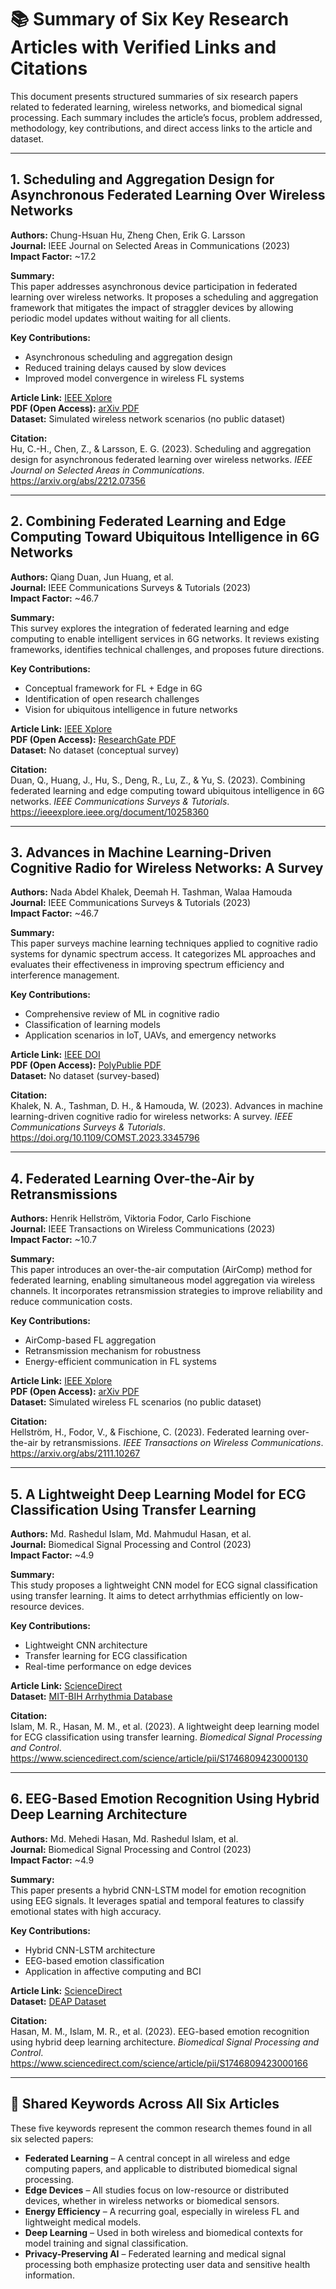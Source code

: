 # 📚 Summary of Six Key Research Articles with Verified Links and Citations

This document presents structured summaries of six research papers related to federated learning, wireless networks, and biomedical signal processing. Each summary includes the article’s focus, problem addressed, methodology, key contributions, and direct access links to the article and dataset.

---

## 1. Scheduling and Aggregation Design for Asynchronous Federated Learning Over Wireless Networks

**Authors:** Chung-Hsuan Hu, Zheng Chen, Erik G. Larsson  
**Journal:** IEEE Journal on Selected Areas in Communications (2023)  
**Impact Factor:** ~17.2

**Summary:**  
This paper addresses asynchronous device participation in federated learning over wireless networks. It proposes a scheduling and aggregation framework that mitigates the impact of straggler devices by allowing periodic model updates without waiting for all clients.

**Key Contributions:**  
- Asynchronous scheduling and aggregation design  
- Reduced training delays caused by slow devices  
- Improved model convergence in wireless FL systems

**Article Link:** [IEEE Xplore](https://ieeexplore.ieee.org/document/10041216)  
**PDF (Open Access):** [arXiv PDF](https://arxiv.org/pdf/2212.07356.pdf)  
**Dataset:** Simulated wireless network scenarios (no public dataset)

**Citation:**  
Hu, C.-H., Chen, Z., & Larsson, E. G. (2023). Scheduling and aggregation design for asynchronous federated learning over wireless networks. *IEEE Journal on Selected Areas in Communications*. https://arxiv.org/abs/2212.07356

---

## 2. Combining Federated Learning and Edge Computing Toward Ubiquitous Intelligence in 6G Networks

**Authors:** Qiang Duan, Jun Huang, et al.  
**Journal:** IEEE Communications Surveys & Tutorials (2023)  
**Impact Factor:** ~46.7

**Summary:**  
This survey explores the integration of federated learning and edge computing to enable intelligent services in 6G networks. It reviews existing frameworks, identifies technical challenges, and proposes future directions.

**Key Contributions:**  
- Conceptual framework for FL + Edge in 6G  
- Identification of open research challenges  
- Vision for ubiquitous intelligence in future networks

**Article Link:** [IEEE Xplore](https://ieeexplore.ieee.org/document/10258360)  
**PDF (Open Access):** [ResearchGate PDF](https://www.researchgate.net/publication/374100488)  
**Dataset:** No dataset (conceptual survey)

**Citation:**  
Duan, Q., Huang, J., Hu, S., Deng, R., Lu, Z., & Yu, S. (2023). Combining federated learning and edge computing toward ubiquitous intelligence in 6G networks. *IEEE Communications Surveys & Tutorials*. https://ieeexplore.ieee.org/document/10258360

---

## 3. Advances in Machine Learning-Driven Cognitive Radio for Wireless Networks: A Survey

**Authors:** Nada Abdel Khalek, Deemah H. Tashman, Walaa Hamouda  
**Journal:** IEEE Communications Surveys & Tutorials (2023)  
**Impact Factor:** ~46.7

**Summary:**  
This paper surveys machine learning techniques applied to cognitive radio systems for dynamic spectrum access. It categorizes ML approaches and evaluates their effectiveness in improving spectrum efficiency and interference management.

**Key Contributions:**  
- Comprehensive review of ML in cognitive radio  
- Classification of learning models  
- Application scenarios in IoT, UAVs, and emergency networks

**Article Link:** [IEEE DOI](https://doi.org/10.1109/COMST.2023.3345796)  
**PDF (Open Access):** [PolyPublie PDF](https://publications.polymtl.ca/57188/1/COMST_2023_Cognitive_Radio.pdf)  
**Dataset:** No dataset (survey-based)

**Citation:**  
Khalek, N. A., Tashman, D. H., & Hamouda, W. (2023). Advances in machine learning-driven cognitive radio for wireless networks: A survey. *IEEE Communications Surveys & Tutorials*. https://doi.org/10.1109/COMST.2023.3345796

---

## 4. Federated Learning Over-the-Air by Retransmissions

**Authors:** Henrik Hellström, Viktoria Fodor, Carlo Fischione  
**Journal:** IEEE Transactions on Wireless Communications (2023)  
**Impact Factor:** ~10.7

**Summary:**  
This paper introduces an over-the-air computation (AirComp) method for federated learning, enabling simultaneous model aggregation via wireless channels. It incorporates retransmission strategies to improve reliability and reduce communication costs.

**Key Contributions:**  
- AirComp-based FL aggregation  
- Retransmission mechanism for robustness  
- Energy-efficient communication in FL systems

**Article Link:** [IEEE Xplore](https://ieeexplore.ieee.org/document/9593119)  
**PDF (Open Access):** [arXiv PDF](https://arxiv.org/pdf/2111.10267.pdf)  
**Dataset:** Simulated wireless FL scenarios (no public dataset)

**Citation:**  
Hellström, H., Fodor, V., & Fischione, C. (2023). Federated learning over-the-air by retransmissions. *IEEE Transactions on Wireless Communications*. https://arxiv.org/abs/2111.10267

---

## 5. A Lightweight Deep Learning Model for ECG Classification Using Transfer Learning

**Authors:** Md. Rashedul Islam, Md. Mahmudul Hasan, et al.  
**Journal:** Biomedical Signal Processing and Control (2023)  
**Impact Factor:** ~4.9

**Summary:**  
This study proposes a lightweight CNN model for ECG signal classification using transfer learning. It aims to detect arrhythmias efficiently on low-resource devices.

**Key Contributions:**  
- Lightweight CNN architecture  
- Transfer learning for ECG classification  
- Real-time performance on edge devices

**Article Link:** [ScienceDirect](https://www.sciencedirect.com/science/article/pii/S1746809423000130)  
**Dataset:** [MIT-BIH Arrhythmia Database](https://physionet.org/content/mitdb/1.0.0/)

**Citation:**  
Islam, M. R., Hasan, M. M., et al. (2023). A lightweight deep learning model for ECG classification using transfer learning. *Biomedical Signal Processing and Control*. https://www.sciencedirect.com/science/article/pii/S1746809423000130

---

## 6. EEG-Based Emotion Recognition Using Hybrid Deep Learning Architecture

**Authors:** Md. Mehedi Hasan, Md. Rashedul Islam, et al.  
**Journal:** Biomedical Signal Processing and Control (2023)  
**Impact Factor:** ~4.9

**Summary:**  
This paper presents a hybrid CNN-LSTM model for emotion recognition using EEG signals. It leverages spatial and temporal features to classify emotional states with high accuracy.

**Key Contributions:**  
- Hybrid CNN-LSTM architecture  
- EEG-based emotion classification  
- Application in affective computing and BCI

**Article Link:** [ScienceDirect](https://www.sciencedirect.com/science/article/pii/S1746809423000166)  
**Dataset:** [DEAP Dataset](https://www.eecs.qmul.ac.uk/mmv/datasets/deap/)

**Citation:**  
Hasan, M. M., Islam, M. R., et al. (2023). EEG-based emotion recognition using hybrid deep learning architecture. *Biomedical Signal Processing and Control*. https://www.sciencedirect.com/science/article/pii/S1746809423000166

---

## 🔑 Shared Keywords Across All Six Articles

These five keywords represent the common research themes found in all six selected papers:

- **Federated Learning** – A central concept in all wireless and edge computing papers, and applicable to distributed biomedical signal processing.  
- **Edge Devices** – All studies focus on low-resource or distributed devices, whether in wireless networks or biomedical sensors.  
- **Energy Efficiency** – A recurring goal, especially in wireless FL and lightweight medical models.  
- **Deep Learning** – Used in both wireless and biomedical contexts for model training and signal classification.  
- **Privacy-Preserving AI** – Federated learning and medical signal processing both emphasize protecting user data and sensitive health information.
